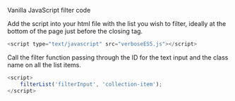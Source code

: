 Vanilla JavaScript filter code

Add the script into your html file with the list you wish to filter, ideally at the bottom of the page just before the closing </body> tag.

```javascript
<script type="text/javascript" src="verboseES5.js"></script>
```

Call the filter function passing through the ID for the text input and the class name on all the list items.

```javascript
<script>
    filterList('filterInput', 'collection-item');
</script>
```